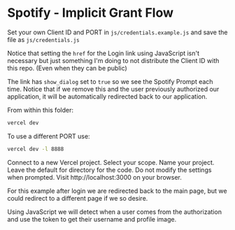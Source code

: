 # Spotify - Implicit Grant Flow

Set your own Client ID and PORT in `js/credentials.example.js` and save the file as `js/credentials.js`

Notice that setting the `href` for the Login link using JavaScript isn't necessary but just something I'm doing to not distribute the Client ID with this repo. (Even when they can be public)

The link has `show_dialog` set to `true` so we see the Spotify Prompt each time. Notice that if we remove this and the user previously authorized our application, it will be automatically redirected back to our application.

From within this folder:

```sh
vercel dev
```

To use a different PORT use:

```sh
vercel dev -l 8888
```

Connect to a new Vercel project.
Select your scope.
Name your project.
Leave the default for directory for the code.
Do not modify the settings when prompted.
Visit http://localhost:3000 on your browser.

For this example after login we are redirected back to the main page, but we could redirect to a different page if we so desire.

Using JavaScript we will detect when a user comes from the authorization and use the token to get their username and profile image.
